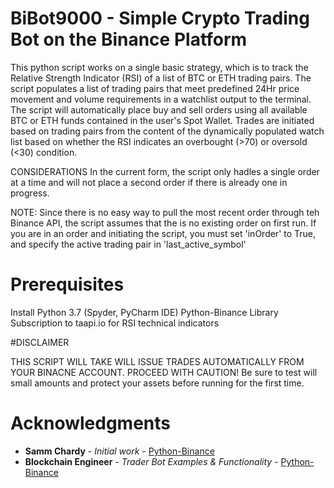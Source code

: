 # BiBot9000 - Simple Crypto Trading Bot on the Binance Platform

 This python script works on a single basic strategy, which is to track the Relative Strength Indicator (RSI) of a list of BTC or ETH trading pairs.
 The script populates a list of trading pairs that meet predefined 24Hr price movement and volume requirements in a watchlist output to the terminal. 
 The script will automatically place buy and sell orders using all available BTC or ETH funds contained in the user's Spot Wallet.
 Trades are initiated based on trading pairs from the content of the dynamically populated watch list based on whether the RSI indicates an overbought (>70) or oversold (<30) condition. 
 
 CONSIDERATIONS
 In the current form, the script only hadles a single order at a time and will not place a second order if there is already one in progress.  
 
 NOTE: Since there is no easy way to pull the most recent order through teh Binance API, the script assumes that the is no existing order on first run. 
 If you are in an order and initiating the script, you must set 'inOrder' to True, and specify the active trading pair in 'last_active_symbol'
 
# Prerequisites

Install Python 3.7 (Spyder, PyCharm IDE)
Python-Binance Library
Subscription to taapi.io for RSI technical indicators

#DISCLAIMER

THIS SCRIPT WILL TAKE WILL ISSUE TRADES AUTOMATICALLY FROM YOUR BINACNE ACCOUNT. PROCEED WITH CAUTION!
Be sure to test will small amounts and protect your assets before running for the first time.  


# Acknowledgments

* **Samm Chardy** - *Initial work* - [Python-Binance](https://github.com/sammchardy/python-binance)
* **Blockchain Engineer** - *Trader Bot Examples & Functionality* - [Python-Binance](https://github.com/Roibal/python-binance)


